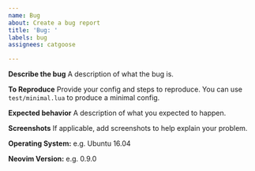 ```yaml
---
name: Bug
about: Create a bug report
title: 'Bug: '
labels: bug
assignees: catgoose

---
```


**Describe the bug**
A description of what the bug is.

**To Reproduce**
Provide your config and steps to reproduce.
You can use `test/minimal.lua` to produce a minimal config.

**Expected behavior**
A description of what you expected to happen.

**Screenshots**
If applicable, add screenshots to help explain your problem.

**Operating System:**
e.g. Ubuntu 16.04

**Neovim Version:**
e.g. 0.9.0
